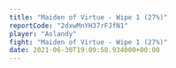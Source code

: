 ```yaml
---
title: "Maiden of Virtue - Wipe 1 (27%)"
reportCode: "2dxwMnYH37rFJfN1"
player: "Aslandy"
fight: "Maiden of Virtue - Wipe 1 (27%)"
date: 2021-06-30T19:09:58.934000+00:00
---
```

